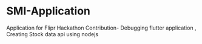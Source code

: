 # SMI-Application
Application for Flipr Hackathon
Contribution- Debugging flutter application , Creating Stock data api using nodejs
